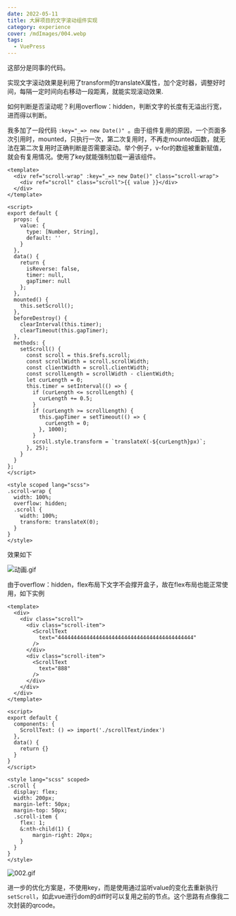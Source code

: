 ```yaml
---
date: 2022-05-11
title: 大屏项目的文字滚动组件实现
category: experience
cover: /mdImages/004.webp
tags:
  - VuePress
---
```


这部分是同事的代码。

实现文字滚动效果是利用了transform的translateX属性，加个定时器，调整好时间，每隔一定时间向右移动一段距离，就能实现滚动效果.

如何判断是否滚动呢？利用overflow：hidden，判断文字的长度有无溢出行宽，进而得以判断。 

我多加了一段代码 `:key="_=> new Date()" `。由于组件复用的原因，一个页面多次引用时，mounted，只执行一次，第二次复用时，不再走mounted函数，就无法在第二次复用时正确判断是否需要滚动。举个例子，v-for的数组被重新赋值，就会有复用情况。使用了key就能强制加载一遍该组件。

```
<template>
  <div ref="scroll-wrap" :key="_=> new Date()" class="scroll-wrap">
    <div ref="scroll" class="scroll">{{ value }}</div>
  </div>
</template>

<script>
export default {
  props: {
    value: {
      type: [Number, String],
      default: ''
    }
  },
  data() {
    return {
      isReverse: false,
      timer: null,
      gapTimer: null
    };
  },
  mounted() {
    this.setScroll();
  },
  beforeDestroy() {
    clearInterval(this.timer);
    clearTimeout(this.gapTimer);
  },
  methods: {
    setScroll() {
      const scroll = this.$refs.scroll;
      const scrollWidth = scroll.scrollWidth;
      const clientWidth = scroll.clientWidth;
      const scrollLength = scrollWidth - clientWidth;
      let curLength = 0;
      this.timer = setInterval(() => {
        if (curLength <= scrollLength) {
          curLength += 0.5;
        }
        if (curLength >= scrollLength) {
          this.gapTimer = setTimeout(() => {
            curLength = 0;
          }, 1000);
        }
        scroll.style.transform = `translateX(-${curLength}px)`;
      }, 25);
    }
  }
};
</script>

<style scoped lang="scss">
.scroll-wrap {
  width: 100%;
  overflow: hidden;
  .scroll {
    width: 100%;
    transform: translateX(0);
  }
}
</style>
```

效果如下

![动画.gif](https://p9-juejin.byteimg.com/tos-cn-i-k3u1fbpfcp/648e654442c34379a894b29d857fc4fd~tplv-k3u1fbpfcp-watermark.image?)

由于overflow：hidden，flex布局下文字不会撑开盒子，故在flex布局也能正常使用，如下实例
```
<template>
  <div>
    <div class="scroll">
      <div class="scroll-item">
        <ScrollText
          text="4444444444444444444444444444444444444444444"
        />
      </div>
      <div class="scroll-item">
        <ScrollText
          text="888"
        />
      </div>
    </div>
  </div>
</template>

<script>
export default {
  components: {
    ScrollText: () => import('./scrollText/index')
  },
  data() {
    return {}
  }
}
</script>

<style lang="scss" scoped>
.scroll {
  display: flex;
  width: 200px;
  margin-left: 50px;
  margin-top: 50px;
  .scroll-item {
    flex: 1;
    &:nth-child(1) {
        margin-right: 20px;
    }
  }
}
</style>

```

![002.gif](https://p6-juejin.byteimg.com/tos-cn-i-k3u1fbpfcp/00f9eec50181473db617f2ce2dc75be6~tplv-k3u1fbpfcp-watermark.image?)

进一步的优化方案是，不使用key，而是使用通过监听value的变化去重新执行`setScroll`，如此vue进行dom的diff时可以复用之前的节点。这个思路有点像我二次封装的qrcode。